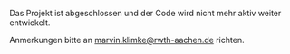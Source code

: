 Das Projekt ist abgeschlossen und der Code wird nicht mehr aktiv weiter entwickelt.

Anmerkungen bitte an [marvin.klimke@rwth-aachen.de](mailto:marvin.klimke@rwth-aachen.de) richten.
